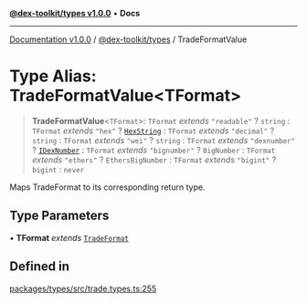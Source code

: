 [**@dex-toolkit/types v1.0.0**](../README.md) • **Docs**

***

[Documentation v1.0.0](../../../packages.md) / [@dex-toolkit/types](../README.md) / TradeFormatValue

# Type Alias: TradeFormatValue\<TFormat\>

> **TradeFormatValue**\<`TFormat`\>: `TFormat` *extends* `"readable"` ? `string` : `TFormat` *extends* `"hex"` ? [`HexString`](HexString.md) : `TFormat` *extends* `"decimal"` ? `string` : `TFormat` *extends* `"wei"` ? `string` : `TFormat` *extends* `"dexnumber"` ? [`IDexNumber`](../interfaces/IDexNumber.md) : `TFormat` *extends* `"bignumber"` ? `BigNumber` : `TFormat` *extends* `"ethers"` ? `EthersBigNumber` : `TFormat` *extends* `"bigint"` ? `bigint` : `never`

Maps TradeFormat to its corresponding return type.

## Type Parameters

• **TFormat** *extends* [`TradeFormat`](TradeFormat.md)

## Defined in

[packages/types/src/trade.types.ts:255](https://github.com/niZmosis/dex-toolkit/blob/3d8b41b44787b30fbea5de3ab4737662ffb61bc8/packages/types/src/trade.types.ts#L255)
